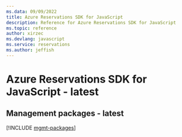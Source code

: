 ```yaml
---
ms.data: 09/09/2022
title: Azure Reservations SDK for JavaScript
description: Reference for Azure Reservations SDK for JavaScript
ms.topic: reference
author: xirzec
ms.devlang: javascript
ms.service: reservations
ms.author: jeffish
---
```

# Azure Reservations SDK for JavaScript - latest

## Management packages - latest
[!INCLUDE [mgmt-packages](reservations-mgmt-index.md)]